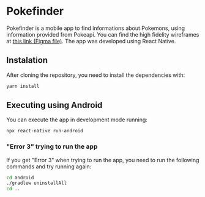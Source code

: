 # Pokefinder

Pokefinder is a mobile app to find informations about Pokemons, using information provided from Pokeapi. You can find the high fidelity wireframes at [this link (Figma file)](https://www.figma.com/file/CX8SVCtKSDrPPJywi6j1DE/Untitled?node-id=0%3A1). The app was developed using React Native.

## Instalation
After cloning the repository, you need to install the dependencies with:

```sh
yarn install
```
## Executing using Android
You can execute the app in development mode running:
```sh
npx react-native run-android
```
### "Error 3" trying to run the app
If you get "Error 3" when trying to run the app, you need to run the following commands and try running again:
```sh
cd android 
./gradlew uninstallAll 
cd .. 
```
